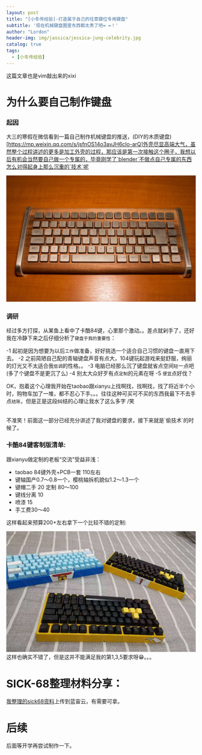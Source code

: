 ```yaml
---
layout: post
title: "[小冬传经验]-打造属于自己的任意键位专用键盘"
subtitle: '现在机械键盘圈里东西都太贵了吧= =！'
author: "Lordon"
header-img: img/jassica/jessica-jung-celebrity.jpg
catalog: true
tags:
  - [小冬传经验]
---
```

这篇文章也是vim敲出来的xixi

# 为什么要自己制作键盘 
### 起因 
大三的寒假在微信看到一篇自己制作机械键盘的推送，(DIY的木质键盘)[https://mp.weixin.qq.com/s/jsfnOS14o3avJH6cIo-arQ]外壳尽显高端大气，虽然整个过程讲述的更多是加工外壳的过程，那应该是第一次接触这个圈子，我想以后有机会当然要自己做一个专属的，毕竟刚学了`blender`不做点自己专属的东西怎么对得起身上那么沉重的`技术`呢
<center><img src="/img/200319image/keyboard1.jpg"> </center>


### 调研 
经过多方打探，从某鱼上看中了卡酷84键，心里那个激动。。差点就剁手了，还好我在冷静下来之后仔细分析了`键盘于我的重要性`：

-1 起初是因为想要为以后`工作`做准备，好好挑选一个适合自己习惯的键盘一直用下去。
-2 之前简陋自己配的青轴键盘声音有点大，104键玩起游戏来挺舒服，绚丽的灯光又不太适合我`低调`的性格。。
-3 电脑已经那么沉了键盘就省点空间`轻`一点吧(多了个键盘不是更沉了么)
-4 别太大众好歹有点`定制`的元素在呀
-5 `便宜`点好伐？

OK，抱着这个心理我开始在taobao跟xianyu上找啊找，找啊找，找了将近半个小时，购物车加了一堆，都不忍心下手。。。往往这种可买可不买的东西我最下不去手点`结账`，但是正是这段纠结的心理让我水了这么多字 /笑

<br>
不准笑！前面这一部分已经充分讲述了我对键盘的要求，接下来就是`偷技术`的时候了。

### 卡酷84键客制版清单:
跟xianyu做定制的老板“交流”受益非浅：
- taobao 84键外壳+PCB一套 110左右
- 键轴国产0.7～0.8一个，樱桃轴拆机貌似1.2～1.3一个
- 键帽二手 20  定制 80～100
- 键线分离 10
- 喷漆 15
- 手工费30～40

这样看起来预算200+左右拿下一个比较不错的定制:
<center><img src="/img/200319image/keyboard2.jpg"> </center>
这样也确实不错了，但是这并不能满足我的第1,3,5要求呀😁。。。

# SICK-68整理材料分享：
[我整理的sick68资料](https://www.lanzous.com/iasj0bi)上传到蓝宙云，有需要可拿。
# 后续
后面等开学再尝试制作一下。 
#
